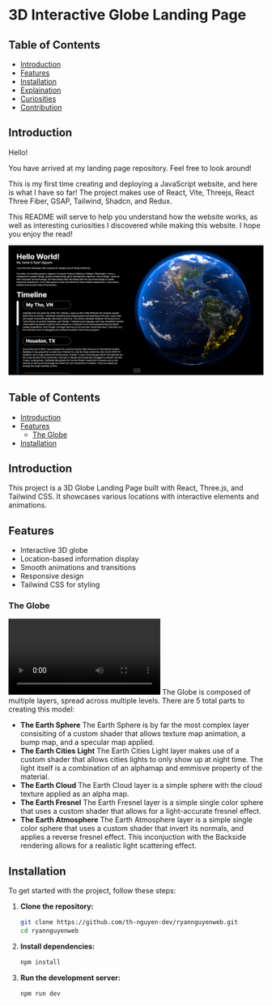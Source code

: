 # 3D Interactive Globe Landing Page

## Table of Contents

- [Introduction](#introduction)
- [Features](#features)
- [Installation](#installation)
- [Explaination](#explaination)
- [Curiosities](#curiosities)
- [Contribution](#contribution)

## Introduction


Hello!

You have arrived at my landing page repository. Feel free to look around!

This is my first time creating and deploying a JavaScript website, and here is what I have so far! The project makes use of React, Vite, Threejs, React Three Fiber, GSAP, Tailwind, Shadcn, and Redux.

 This README will serve to help you understand how the website works, as well as interesting curiosities I discovered while making this website. I hope you enjoy the read!

![Image](/public/readme_assets/Screenshot%20(508).png)


## Table of Contents

- [Introduction](#introduction)
- [Features](#features)
    - [The Globe](#the-globe)
- [Installation](#installation)

## Introduction

This project is a 3D Globe Landing Page built with React, Three.js, and Tailwind CSS. It showcases various locations with interactive elements and animations.

## Features

- Interactive 3D globe
- Location-based information display
- Smooth animations and transitions
- Responsive design
- Tailwind CSS for styling

### The Globe
![Video](/public/readme_assets/Earth_Examine_Video.mp4)
The Globe is composed of multiple layers, spread across multiple levels. There are 5 total parts to creating this model: 
- **The Earth Sphere**
    The Earth Sphere is by far the most complex layer consisiting of a custom shader that allows texture map animation, a bump map, and a specular map applied.
- **The Earth Cities Light**
    The Earth Cities Light layer makes use of a custom shader that allows cities lights to only show up at 
    night time. The light itself is a combination of an alphamap and emmisve property of the material. 
- **The Earth Cloud**
    The Earth Cloud layer is a simple sphere with the cloud texture applied as an alpha map. 
- **The Earth Fresnel**
    The Earth Fresnel layer is a simple single color sphere that uses a custom shader that allows for a light-accurate fresnel effect.
- **The Earth Atmosphere**
    The Earth Atmosphere layer is a simple single color sphere that uses a custom shader that invert its normals, and applies a reverse fresnel effect. This inconjuction with the Backside rendering allows for a realistic light scattering effect.


## Installation

To get started with the project, follow these steps:

1. **Clone the repository:**

    ```sh
    git clone https://github.com/th-nguyen-dev/ryannguyenweb.git
    cd ryannguyenweb
    ```

2. **Install dependencies:**

    ```sh
    npm install
    ```

3. **Run the development server:**

    ```sh
    npm run dev
    ```
